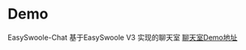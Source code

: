 # Demo
EasySwoole-Chat 基于EasySwoole V3 实现的聊天室 [聊天室Demo地址](https://github.com/easy-swoole/demo/tree/3.x-chat)
